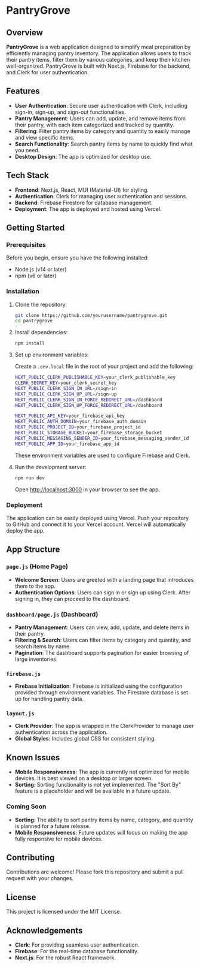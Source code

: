 # PantryGrove

## Overview

**PantryGrove** is a web application designed to simplify meal preparation by efficiently managing pantry inventory. The application allows users to track their pantry items, filter them by various categories, and keep their kitchen well-organized. PantryGrove is built with Next.js, Firebase for the backend, and Clerk for user authentication.

## Features

- **User Authentication**: Secure user authentication with Clerk, including sign-in, sign-up, and sign-out functionalities.
- **Pantry Management**: Users can add, update, and remove items from their pantry, with each item categorized and tracked by quantity.
- **Filtering**: Filter pantry items by category and quantity to easily manage and view specific items.
- **Search Functionality**: Search pantry items by name to quickly find what you need.
- **Desktop Design**: The app is optimized for desktop use.

## Tech Stack

- **Frontend**: Next.js, React, MUI (Material-UI) for styling.
- **Authentication**: Clerk for managing user authentication and sessions.
- **Backend**: Firebase Firestore for database management.
- **Deployment**: The app is deployed and hosted using Vercel.

## Getting Started

### Prerequisites

Before you begin, ensure you have the following installed:

- Node.js (v14 or later)
- npm (v6 or later)

### Installation

1. Clone the repository:

   ```bash
   git clone https://github.com/yourusername/pantrygrove.git
   cd pantrygrove
   ```

2. Install dependencies:

   ```bash
   npm install
   ```

3. Set up environment variables:

   Create a `.env.local` file in the root of your project and add the following:

   ```bash
   NEXT_PUBLIC_CLERK_PUBLISHABLE_KEY=your_clerk_publishable_key
   CLERK_SECRET_KEY=your_clerk_secret_key
   NEXT_PUBLIC_CLERK_SIGN_IN_URL=/sign-in
   NEXT_PUBLIC_CLERK_SIGN_UP_URL=/sign-up
   NEXT_PUBLIC_CLERK_SIGN_IN_FORCE_REDIRECT_URL=/dashboard
   NEXT_PUBLIC_CLERK_SIGN_UP_FORCE_REDIRECT_URL=/dashboard

   NEXT_PUBLIC_API_KEY=your_firebase_api_key
   NEXT_PUBLIC_AUTH_DOMAIN=your_firebase_auth_domain
   NEXT_PUBLIC_PROJECT_ID=your_firebase_project_id
   NEXT_PUBLIC_STORAGE_BUCKET=your_firebase_storage_bucket
   NEXT_PUBLIC_MESSAGING_SENDER_ID=your_firebase_messaging_sender_id
   NEXT_PUBLIC_APP_ID=your_firebase_app_id
   ```

   These environment variables are used to configure Firebase and Clerk.

4. Run the development server:

   ```bash
   npm run dev
   ```

   Open [http://localhost:3000](http://localhost:3000) in your browser to see the app.

### Deployment

The application can be easily deployed using Vercel. Push your repository to GitHub and connect it to your Vercel account. Vercel will automatically deploy the app.

## App Structure

### `page.js` (Home Page)

- **Welcome Screen**: Users are greeted with a landing page that introduces them to the app.
- **Authentication Options**: Users can sign in or sign up using Clerk. After signing in, they can proceed to the dashboard.

### `dashboard/page.js` (Dashboard)

- **Pantry Management**: Users can view, add, update, and delete items in their pantry.
- **Filtering & Search**: Users can filter items by category and quantity, and search items by name.
- **Pagination**: The dashboard supports pagination for easier browsing of large inventories.

### `firebase.js`

- **Firebase Initialization**: Firebase is initialized using the configuration provided through environment variables. The Firestore database is set up for handling pantry data.

### `layout.js`

- **Clerk Provider**: The app is wrapped in the ClerkProvider to manage user authentication across the application.
- **Global Styles**: Includes global CSS for consistent styling.

## Known Issues

- **Mobile Responsiveness**: The app is currently not optimized for mobile devices. It is best viewed on a desktop or larger screen.
- **Sorting**: Sorting functionality is not yet implemented. The "Sort By" feature is a placeholder and will be available in a future update.

### Coming Soon

- **Sorting**: The ability to sort pantry items by name, category, and quantity is planned for a future release.
- **Mobile Responsiveness**: Future updates will focus on making the app fully responsive for mobile devices.

## Contributing

Contributions are welcome! Please fork this repository and submit a pull request with your changes.

## License

This project is licensed under the MIT License.

## Acknowledgements

- **Clerk**: For providing seamless user authentication.
- **Firebase**: For the real-time database functionality.
- **Next.js**: For the robust React framework.
